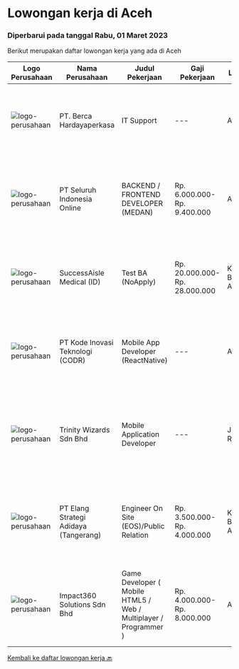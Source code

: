 
  # Lowongan kerja di Aceh

  ### Diperbarui pada tanggal Rabu, 01 Maret 2023

  Berikut merupakan daftar lowongan kerja yang ada di Aceh

  |Logo Perusahaan | Nama Perusahaan | Judul Pekerjaan | Gaji Pekerjaan | Lokasi | Deskripsi | Tanggal diunggah | Pranala |
  | -------------- | --------------- | --------------- | --------- | --------- | -------------- | ------- | ----------- |
  |![logo-perusahaan](https://image-service-cdn.seek.com.au/6a76252207cfed561e664c874d4631f4aefd8409/ee4dce1061f3f616224767ad58cb2fc751b8d2dc)|PT. Berca Hardayaperkasa|IT Support|---|Aceh|Responsibilities: Analyzing, troubleshooting, and installation to several areas including desktop hardware, operating systems (Windows 7/8/10),...|Senin, 27 Februari 2023|https://www.jobstreet.co.id/id/job/it-support-4240563?token=0~a719a3de-112c-42c3-99f1-ba2874e52e75&sectionRank=1&jobId=jobstreet-id-job-4240563|
|![logo-perusahaan](https://image-service-cdn.seek.com.au/c768f0670f8f8212da7de609b6af9d0b2e5134cc/ee4dce1061f3f616224767ad58cb2fc751b8d2dc)|PT Seluruh Indonesia Online|BACKEND / FRONTEND DEVELOPER (MEDAN)|Rp. 6.000.000-Rp. 9.400.000|Aceh|Memiliki pengalaman leadership sebagai Manager sebelumnya.Back End Engineer1. Memiliki pengalaman dalam membangun RESTful APIs2. Menguasai bahasa...|Kamis, 23 Februari 2023|https://www.jobstreet.co.id/id/job/backend-frontend-developer-medan-4237176?token=0~a719a3de-112c-42c3-99f1-ba2874e52e75&sectionRank=2&jobId=jobstreet-id-job-4237176|
|![logo-perusahaan](https://image-service-cdn.seek.com.au/f412501f46acf0a49a54c5ab790ef9914980a214/ee4dce1061f3f616224767ad58cb2fc751b8d2dc)|SuccessAisle Medical (ID)|Test BA (NoApply)|Rp. 20.000.000-Rp. 28.000.000|Kota Banda Aceh|test job noapplyJob descriptionA great job ad talks about clear responsibilities, requirements and rewards. Learn how to write about these hereJob...|Selasa, 14 Februari 2023|https://www.jobstreet.co.id/id/job/test-ba-noapply-4223415?token=0~a719a3de-112c-42c3-99f1-ba2874e52e75&sectionRank=3&jobId=jobstreet-id-job-4223415|
|![logo-perusahaan](https://image-service-cdn.seek.com.au/6d97a4ffe0f325e8e84b260a2064eead4009eff7/ee4dce1061f3f616224767ad58cb2fc751b8d2dc)|PT Kode Inovasi Teknologi (CODR)|Mobile App Developer (ReactNative)|---|Aceh|We are currently looking for a Yogyakarta/Jakarta-based candidate to fill in as a Front End Developer in our company, with these following...|Rabu, 15 Februari 2023|https://www.jobstreet.co.id/id/job/mobile-app-developer-reactnative-4211858?token=0~a719a3de-112c-42c3-99f1-ba2874e52e75&sectionRank=4&jobId=jobstreet-id-job-4211858|
|![logo-perusahaan](https://image-service-cdn.seek.com.au/cfe05f28dbf142b84128ef993563f57445f28dbd/ee4dce1061f3f616224767ad58cb2fc751b8d2dc)|Trinity Wizards Sdn Bhd|Mobile Application Developer|---|Jakarta Raya|Job Purpose Responsible to design or re-design, developing, testing and implementing complex Mobile software programs and applications and providing...|Selasa, 14 Februari 2023|https://www.jobstreet.co.id/id/job/mobile-application-developer-5278992/origin/my?token=0~a719a3de-112c-42c3-99f1-ba2874e52e75&sectionRank=5&jobId=jobstreet-my-job-5278992|
|![logo-perusahaan](https://image-service-cdn.seek.com.au/fdff135c9535554846950bef81008a79431b7eb7/ee4dce1061f3f616224767ad58cb2fc751b8d2dc)|PT Elang Strategi Adidaya (Tangerang)|Engineer On Site (EOS)/Public Relation|Rp. 3.500.000-Rp. 4.000.000|Kota Banda Aceh|Deskripsi :- Proactive dan Komunikatif- Melakukan aktivitas implementasi dan pengelolaan proyek untuk memberikan hasil yang optimal bagi customer dan...|Jumat, 03 Februari 2023|https://www.jobstreet.co.id/id/job/engineer-on-site-eos-public-relation-4209450?token=0~a719a3de-112c-42c3-99f1-ba2874e52e75&sectionRank=6&jobId=jobstreet-id-job-4209450|
|![logo-perusahaan](https://image-service-cdn.seek.com.au/cedff589ebe9d852a33989a35efb7fc721ea237a/ee4dce1061f3f616224767ad58cb2fc751b8d2dc)|Impact360 Solutions Sdn Bhd|Game Developer ( Mobile HTML5 / Web / Multiplayer / Programmer )|Rp. 4.000.000-Rp. 8.000.000|Aceh|We are hiring remote HTML5 game developers from all parts of Indonesia. If you have real experience building HTML5 games or applications, you're...|Sabtu, 04 Februari 2023|https://www.jobstreet.co.id/id/job/game-developer-mobile-html5-web-multiplayer-programmer-5267312/origin/my?token=0~a719a3de-112c-42c3-99f1-ba2874e52e75&sectionRank=7&jobId=jobstreet-my-job-5267312|


  [Kembali ke daftar lowongan kerja 🔙](../README.md#daftar-lowongan-kerja)
  